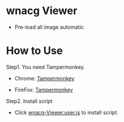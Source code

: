 # wnacg Viewer
- Pre-load all image automatic

# How to Use
Step1. You need Tampermonkey.

- Chrome: [Tampermonkey](https://chrome.google.com/webstore/detail/tampermonkey/dhdgffkkebhmkfjojejmpbldmpobfkfo?hl=zh-TW)
  
- FireFox: [Tampermonkey](https://addons.mozilla.org/zh-TW/firefox/addon/tampermonkey/)
  
Step2. Install script
- Click [wnacg-Viewer.user.js](https://github.com/MrDaDaDo/wnacg-Viewer/raw/main/wnacg-Viewer.user.js
) to install script.
